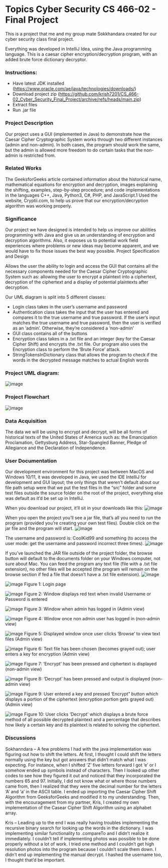 # Topics Cyber Security CS 466-02 - Final Project
This is a project that me and my group mate Sokkhandara created for our cyber security class final project.

Everything was developed in IntelliJ Idea, using the Java programming language. This is a caesar cipher encryption/decryption program, with an added brute force dictionary decryptor.

### Instructions:
- Have latest JDK installed (https://www.oracle.com/ae/java/technologies/downloads/)
- Download project zip (https://github.com/krish7201/CS_466-02_Cyber_Security_Final_Project/archive/refs/heads/main.zip)
- Extract files
- Run .jar file

### Project Description
Our project uses a GUI (implemented in Java) to demonstrate how the Caesar Cipher Cryptographic System works through two different instances (admin and non-admin). In both cases, the program should work the same, but the admin is allowed more freedom to do certain tasks that the non-admin is restricted from. 

### Related Works
The GeeksforGeeks article contained information about the historical name, mathematical equations for encryption and decryption, images explaining the shifting, examples, step-by-step procedure; and code implementations in the languages C++, Java, Python3, C#, PHP, and JavaScript.1 
Used the website, Cryptii.com, to help us prove that our encryption/decryption algorithm was working properly. 

### Significance
Our project we have designed is intended to help us improve our abilities programming with Java and give us an understanding of encryption and decryption algorithms. Also, it exposes us to potential work field experiences where problems or new ideas may become apparent, and we would have to fix those issues the best way possible. 
Project Specification and Design 

Allows the user the ability to login and access the GUI that contains all the necessary components needed for the Caesar Cipher Cryptographic System such as: allowing the user to encrypt a plaintext into a ciphertext, decryption of the ciphertext and a display of potential plaintexts after decryption.

Our UML diagram is split into 5 different classes:
- Login class takes in the user’s username and password 
- Authentication class takes the input that the user has entered and compares it to the true username and true password. If the user’s input matches the true username and true password, then the user is verified as an ‘admin’. Otherwise, they’re considered a ‘non-admin’
- GUI class contains all of the buttons 
- Encryption class takes in a .txt file and an integer (key for the Caesar Cipher Shift) and encrypts the .txt file. Our program also uses the Encryption class to perform the ‘Brute Force’ attack. 
- StringTokensInDictionary class that allows the program to check if the words in the decrypted message matches to actual English words

### Project UML diagram:
<img height="0.5vw">![image](https://github.com/user-attachments/assets/4cb885ff-20b4-4d7b-8816-e259d5898adf)</img>

### Project Flowchart
<img height="0.5vw">![image](https://github.com/user-attachments/assets/0abdc0c7-6f7b-4be8-a106-158336fe135c)</img>

### Data Acquisition
The data we will be using to encrypt and decrypt, will be all forms of historical texts of the United States of America such as: the Emancipation Proclamation, Gettysburg Address, Star-Spangled Banner, Pledge of Allegiance and the Declaration of Independence.

### User Documentation 
Our development environment for this project was between MacOS and Windows 10/11, it was developed in Java, we used the IDE IntelliJ for development and GUI layout; the only things that weren’t default about our file path setup were that we put the test files in the “src” folder and some test files outside the source folder on the root of the project, everything else was default as it’d be set up in IntelliJ.

When you download our project, it’ll sit in your downloads like this:
<img height="0.5vw">![image](https://github.com/user-attachments/assets/9d73824c-25a5-4da2-a822-1759281723b8)</img>

When you open the project you’ll see a jar file, that’s all you need to run the program (provided you’re creating your own test files). Double click on the jar file and the program will start.
<img height="0.5vw">![image](https://github.com/user-attachments/assets/3f2035aa-dc3c-46fc-a390-d9fa4b19d7da)</img>

The username and password is: CoolKid99 and something (to access the user mode: get the username and password incorrect three times).
<img height="0.5vw">![image](https://github.com/user-attachments/assets/2b969983-042c-43e1-bda8-607508c1a3df)</img>

If you’ve launched the JAR file outside of the project folder, the browse button will default to the documents folder on your Windows computer, not sure about Mac. You can feed the program any text file (file with a .txt file extension), no other files will be accepted (the program will remain on the browse section if fed a file that doesn’t have a .txt file extension).
<img height="0.5vw">![image](https://github.com/user-attachments/assets/5c13a262-bc62-4890-956f-8272593f14ea)</img>

<img height="0.5vw">![image](https://github.com/user-attachments/assets/fb15f4ac-6243-41ab-9e48-d3936ce909ca)</img>
Figure 1: Login page

<img height="0.5vw">![image](https://github.com/user-attachments/assets/309afabf-41f0-418c-9ad1-0f3ba8496b04)</img>
Figure 2: Window displays red text when invalid Username or Password is entered

<img height="0.5vw">![image](https://github.com/user-attachments/assets/c085a749-e4cc-4fd6-b488-43d9960583d5)</img>
Figure 3: Window when admin has logged in (Admin view)

<img height="0.5vw">![image](https://github.com/user-attachments/assets/e7323b86-8d00-41f5-8ca4-fae8485aa661)</img>
Figure 4: Window once non admin user has logged in (non-admin view)

<img height="0.5vw">![image](https://github.com/user-attachments/assets/121dc6e6-53e1-4374-979e-99c165b67fbb)</img>
Figure 5: Displayed window once user clicks ‘Browse’ to view text files (Admin view)

<img height="0.5vw">![image](https://github.com/user-attachments/assets/b7e7f47f-476d-4e55-955c-84bb14938c6c)</img>
Figure 6: Text file has been chosen (becomes grayed out); user enters a key for encryption (Admin view)

<img height="0.5vw">![image](https://github.com/user-attachments/assets/7bf57fd3-7c50-47fb-8d18-965e91d259b2)</img>
Figure 7: ‘Encrypt’ has been pressed and ciphertext is displayed (non-admin view)

<img height="0.5vw">![image](https://github.com/user-attachments/assets/51c4a8e1-5377-44c0-a8d5-cc597182ff0b)</img>
Figure 8: ‘Decrypt’ has been pressed and output is displayed (non-admin view)

<img height="0.5vw">![image](https://github.com/user-attachments/assets/e8b114f5-7008-420e-8203-722fe9b37e8a)</img>
Figure 9: User entered a key and pressed ‘Encrypt” button which displays a portion of the ciphertext (encryption portion gets grayed out) (Admin view)

<img height="0.5vw">![image](https://github.com/user-attachments/assets/1cab4682-6225-4821-bd0d-8bb240bd191c)</img>
Figure 10: User clicks ‘Decrypt’ which displays a brute force method of all possible decrypted plaintext and a percentage that describes how likely a certain key and its plaintext is related to solving the ciphertext. 

### Discussions
Sokhanndara – A few problems I had with the java implementation was figuring out how to shift the letters. At first, I thought I could shift the letters normally using the key but got answers that didn’t match what I was expecting. For instance, when I shifted ‘Z’ five letters forward I got ‘e’ or I somehow ended up symbols instead of characters. Then I looked up other codes to see how they figured it out and noticed that they incorporated the numbers 65 and 97. Initially, I did not know what or where those numbers came from, then I realized that they were the decimal number for the letters ‘A’ and ‘a’ in the ASCII table. I ended up importing the Caesar Cipher Shift Algorithm from GeeksforGeeks and modified it to my understanding. Then, with the encouragement from my partner, Kris, I created my own implementation of the Casear Cipher Shift Algorithm using an alphabet array. 

Kris – Leading up to the end I was really having troubles implementing the recursive binary search for looking up the words in the dictionary. I was implementing similar functionality to .compareTo and I didn’t realize it immediately. I couldn’t tell if implementing photos was possible to be done properly without a lot of work. I tried one method and I couldn’t get high resolution photos into the program because I couldn’t scale them down. I didn’t end up implementing the manual decrypt. I hashed the username too, I thought that’d be important.


